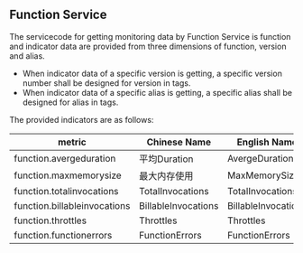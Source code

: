 ## Function Service

The servicecode for getting monitoring data by Function Service is function and indicator data are provided from three dimensions of function, version and alias.  
- When indicator data of a specific version is getting, a specific version number shall be designed for version in tags.
- When indicator data of a specific alias is getting, a specific alias shall be designed for alias in tags.  

The provided indicators are as follows:  

metric | Chinese Name  | English Name |Unit | Description
---|--- |--- |--- |--- 
function.avergeduration|平均Duration|AvergeDuration|ms|
function.maxmemorysize|最大内存使用|MaxMemorySize|MB|
function.totalinvocations|TotalInvocations|TotalInvocations|Time(s)|
function.billableinvocations|BillableInvocations|BillableInvocations|Time(s)|
function.throttles|Throttles|Throttles|Time(s)|
function.functionerrors|FunctionErrors|FunctionErrors|Time(s)|
